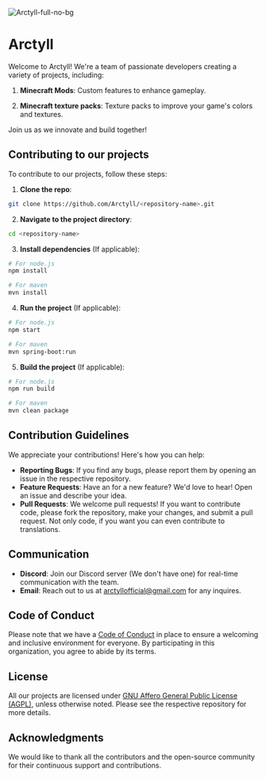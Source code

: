 ![Arctyll-full-no-bg](https://github.com/user-attachments/assets/6ec4eab4-45f8-400f-bd35-1775f29ab7d8)

# Arctyll

Welcome to Arctyll! We're a team of passionate developers creating a variety of projects, including:

1. **Minecraft Mods**: Custom features to enhance gameplay.

2. **Minecraft texture packs**: Texture packs to improve your game's colors and textures.


Join us as we innovate and build together!

## Contributing to our projects

To contribute to our projects, follow these steps:

1. **Clone the repo**:
```bash
git clone https://github.com/Arctyll/<repository-name>.git
```

2. **Navigate to the project directory**:
```bash
cd <repository-name>
```

3. **Install dependencies** (If applicable):
```bash
# For node.js
npm install

# For maven
mvn install
```

4. **Run the project** (If applicable):
```bash
# For node.js
npm start

# For maven
mvn spring-boot:run
```

5. **Build the project** (If applicable):
```bash
# For node.js
npm run build

# For maven
mvn clean package
```

## Contribution Guidelines

We appreciate your contributions! Here's how you can help:

* **Reporting Bugs**: If you find any bugs, please report them by opening an issue in the respective repository.
* **Feature Requests**: Have an for a new feature? We'd love to hear! Open an issue and describe your idea.
* **Pull Requests**: We welcome pull requests! If you want to contribute code, please fork the repository, make your changes, and submit a pull request. Not only code, if you want you can even contribute to translations.

## Communication

* **Discord**: Join our Discord server (We don't have one) for real-time communication with the team.
* **Email**: Reach out to us at [arctyllofficial@gmail.com](arctyllofficial@gmail.com) for any inquires.

## Code of Conduct

Please note that we have a [Code of Conduct](https://github.com/Posse-Plugins/.github/blob/master/CODE_OF_CONDUCT.md) in place to ensure a welcoming and inclusive environment for everyone. By participating in this organization, you agree to abide by its terms.

## License

All our projects are licensed under [GNU Affero General Public License (AGPL)](https://www.gnu.org/licenses/agpl-3.0.html), unless otherwise noted. Please see the respective repository for more details.

## Acknowledgments

We would like to thank all the contributors and the open-source community for their continuous support and contributions.
